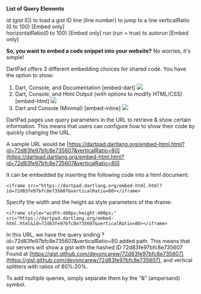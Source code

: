 **List of Query Elements**

id (gist ID) to load a gist ID
line (line number) to jump to a line
verticalRatio (0 to 100) [Embed only]  
horizontalRatio(0 to 100) [Embed only]
run (run = true) to autorun [Embed only]

**So, you want to embed a code snippet into your website?**
No worries, it's simple! 

DartPad offers 3 different embedding choices for shared code. You have the option to show:

1. Dart, Console, and Documentation [embed-dart]
![](https://github.com/dart-lang/dart-pad/blob/master/doc/images/embed-dart.png)
2. Dart, Console, and Html Output (with options to modify HTML/CSS) [embed-html]
![](https://github.com/dart-lang/dart-pad/blob/master/doc/images/embed-html.png)
3. Dart and Console (Minimal) [embed-inline]
![](https://github.com/dart-lang/dart-pad/blob/master/doc/images/embed-inline.png)

DartPad pages use query parameters in the URL to retrieve & show certain information.
This means that users can configure how to show their code by quickly changing the URL.

A sample URL would be 
[https://dartpad.dartlang.org/embed-html.html?id=72d83fe97bfc8e735607&verticalRatio=80](https://dartpad.dartlang.org/embed-html.html?id=72d83fe97bfc8e735607&verticalRatio=80)

It can be embedded by inserting the following code into a html document:
    
    <iframe src="https://dartpad.dartlang.org/embed-html.html?id=72d83fe97bfc8e735607&verticalRatio=80></iframe>

Specify the width and the height as style parameters of the iframe:
    
    <iframe style="width:400px;height:400px;" src="https://dartpad.dartlang.org/embed-html.html&id=72d83fe97bfc8e735607&verticalRatio=80></iframe>

In this URL, we have the query ending
?id=72d83fe97bfc8e735607&verticalRatio=80 added path.
This means that our servers will show a gist with the hashed ID 72d83fe97bfc8e735607
Found at [https://gist.github.com/devoncarew/72d83fe97bfc8e735607](https://gist.github.com/devoncarew/72d83fe97bfc8e735607), and vertical splitters with ratios of 80%:20%.

To add multiple queries, simply separate them by the "&" (ampersand) symbol.
